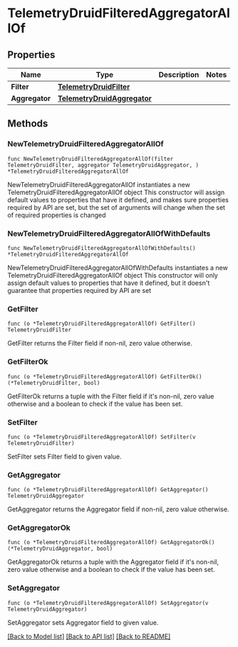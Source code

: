 # TelemetryDruidFilteredAggregatorAllOf

## Properties

Name | Type | Description | Notes
------------ | ------------- | ------------- | -------------
**Filter** | [**TelemetryDruidFilter**](telemetry.DruidFilter.md) |  | 
**Aggregator** | [**TelemetryDruidAggregator**](telemetry.DruidAggregator.md) |  | 

## Methods

### NewTelemetryDruidFilteredAggregatorAllOf

`func NewTelemetryDruidFilteredAggregatorAllOf(filter TelemetryDruidFilter, aggregator TelemetryDruidAggregator, ) *TelemetryDruidFilteredAggregatorAllOf`

NewTelemetryDruidFilteredAggregatorAllOf instantiates a new TelemetryDruidFilteredAggregatorAllOf object
This constructor will assign default values to properties that have it defined,
and makes sure properties required by API are set, but the set of arguments
will change when the set of required properties is changed

### NewTelemetryDruidFilteredAggregatorAllOfWithDefaults

`func NewTelemetryDruidFilteredAggregatorAllOfWithDefaults() *TelemetryDruidFilteredAggregatorAllOf`

NewTelemetryDruidFilteredAggregatorAllOfWithDefaults instantiates a new TelemetryDruidFilteredAggregatorAllOf object
This constructor will only assign default values to properties that have it defined,
but it doesn't guarantee that properties required by API are set

### GetFilter

`func (o *TelemetryDruidFilteredAggregatorAllOf) GetFilter() TelemetryDruidFilter`

GetFilter returns the Filter field if non-nil, zero value otherwise.

### GetFilterOk

`func (o *TelemetryDruidFilteredAggregatorAllOf) GetFilterOk() (*TelemetryDruidFilter, bool)`

GetFilterOk returns a tuple with the Filter field if it's non-nil, zero value otherwise
and a boolean to check if the value has been set.

### SetFilter

`func (o *TelemetryDruidFilteredAggregatorAllOf) SetFilter(v TelemetryDruidFilter)`

SetFilter sets Filter field to given value.


### GetAggregator

`func (o *TelemetryDruidFilteredAggregatorAllOf) GetAggregator() TelemetryDruidAggregator`

GetAggregator returns the Aggregator field if non-nil, zero value otherwise.

### GetAggregatorOk

`func (o *TelemetryDruidFilteredAggregatorAllOf) GetAggregatorOk() (*TelemetryDruidAggregator, bool)`

GetAggregatorOk returns a tuple with the Aggregator field if it's non-nil, zero value otherwise
and a boolean to check if the value has been set.

### SetAggregator

`func (o *TelemetryDruidFilteredAggregatorAllOf) SetAggregator(v TelemetryDruidAggregator)`

SetAggregator sets Aggregator field to given value.



[[Back to Model list]](../README.md#documentation-for-models) [[Back to API list]](../README.md#documentation-for-api-endpoints) [[Back to README]](../README.md)


